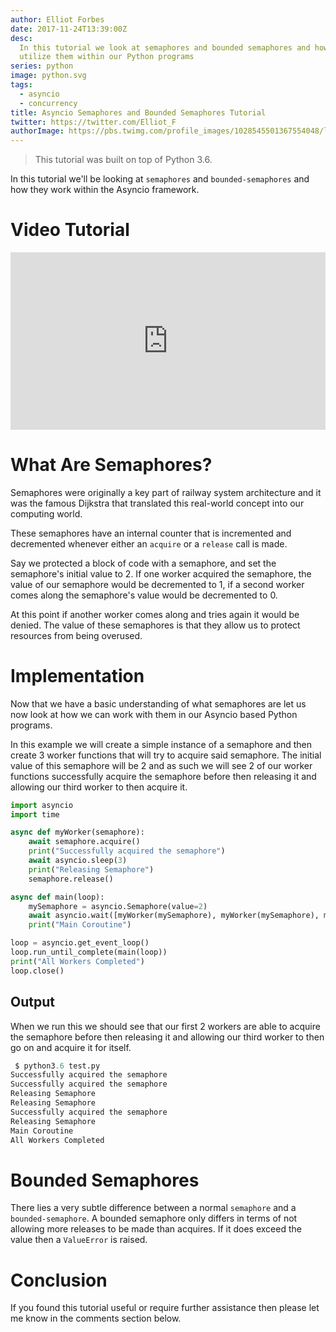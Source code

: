 ```yaml
---
author: Elliot Forbes
date: 2017-11-24T13:39:00Z
desc:
  In this tutorial we look at semaphores and bounded semaphores and how we can
  utilize them within our Python programs
series: python
image: python.svg
tags:
  - asyncio
  - concurrency
title: Asyncio Semaphores and Bounded Semaphores Tutorial
twitter: https://twitter.com/Elliot_F
authorImage: https://pbs.twimg.com/profile_images/1028545501367554048/lzr43cQv_400x400.jpg
---
```


> This tutorial was built on top of Python 3.6.

In this tutorial we'll be looking at `semaphores` and `bounded-semaphores` and
how they work within the Asyncio framework.

# Video Tutorial

<div style="position:relative;height:0;padding-bottom:56.3%"><iframe src="https://www.youtube.com/embed/uvM-JYnz1Mw?ecver=2" style="position:absolute;width:100%;height:100%;left:0" width="639" height="360" frameborder="0" gesture="media" allowfullscreen></iframe></div>

# What Are Semaphores?

Semaphores were originally a key part of railway system architecture and it was
the famous Dijkstra that translated this real-world concept into our computing
world.

These semaphores have an internal counter that is incremented and decremented
whenever either an `acquire` or a `release` call is made.

Say we protected a block of code with a semaphore, and set the semaphore's
initial value to 2. If one worker acquired the semaphore, the value of our
semaphore would be decremented to 1, if a second worker comes along the
semaphore's value would be decremented to 0.

At this point if another worker comes along and tries again it would be denied.
The value of these semaphores is that they allow us to protect resources from
being overused.

# Implementation

Now that we have a basic understanding of what semaphores are let us now look at
how we can work with them in our Asyncio based Python programs.

In this example we will create a simple instance of a semaphore and then create
3 worker functions that will try to acquire said semaphore. The initial value of
this semaphore will be 2 and as such we will see 2 of our worker functions
successfully acquire the semaphore before then releasing it and allowing our
third worker to then acquire it.

```py
import asyncio
import time

async def myWorker(semaphore):
    await semaphore.acquire()
    print("Successfully acquired the semaphore")
    await asyncio.sleep(3)
    print("Releasing Semaphore")
    semaphore.release()

async def main(loop):
    mySemaphore = asyncio.Semaphore(value=2)
    await asyncio.wait([myWorker(mySemaphore), myWorker(mySemaphore), myWorker(mySemaphore)])
    print("Main Coroutine")

loop = asyncio.get_event_loop()
loop.run_until_complete(main(loop))
print("All Workers Completed")
loop.close()
```

## Output

When we run this we should see that our first 2 workers are able to acquire the
semaphore before then releasing it and allowing our third worker to then go on
and acquire it for itself.

```py
 $ python3.6 test.py
Successfully acquired the semaphore
Successfully acquired the semaphore
Releasing Semaphore
Releasing Semaphore
Successfully acquired the semaphore
Releasing Semaphore
Main Coroutine
All Workers Completed
```

# Bounded Semaphores

There lies a very subtle difference between a normal `semaphore` and a
`bounded-semaphore`. A bounded semaphore only differs in terms of not allowing
more releases to be made than acquires. If it does exceed the value then a
`ValueError` is raised.

# Conclusion

If you found this tutorial useful or require further assistance then please let
me know in the comments section below.
